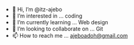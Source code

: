 - 👋 Hi, I’m @itz-ajebo
- 👀 I’m interested in ... coding
- 🌱 I’m currently learning ... Web design
- 💞️ I’m looking to collaborate on ... Git
- 📫 How to reach me ... ajeboadoh@gmail.com

<!---
itz-ajebo/itz-ajebo is a ✨ special ✨ repository because its `README.md` (this file) appears on your GitHub profile.
You can click the Preview link to take a look at your changes.
--->
